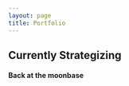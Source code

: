```yaml
---
layout: page
title: Portfolio
---
```

<div class="text_center">
	<h2 class="text_charcoal">Currently Strategizing</h2>
	<h4>Back at the moonbase</h4>
</div>